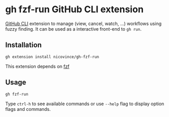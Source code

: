 # gh fzf-run GitHub CLI extension
[GitHub CLI](https://cli.github.com/) extension to manage (view, cancel, watch, ...) workflows using fuzzy finding.
It can be used as a interactive front-end to `gh run`.

## Installation
```
gh extension install nicovince/gh-fzf-run
```
This extension depends on [fzf](https://github.com/junegunn/fzf#readme)

## Usage
```
gh fzf-run
```
Type `ctrl-h` to see available commands or use `--help` flag to display option flags and commands.
